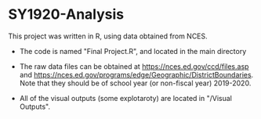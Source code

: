 # SY1920-Analysis

This project was written in R, using data obtained from NCES.

- The code is named "Final Project.R", and located in the main directory

- The raw data files can be obtained at https://nces.ed.gov/ccd/files.asp and https://nces.ed.gov/programs/edge/Geographic/DistrictBoundaries. Note that they should be of school year (or non-fiscal year) 2019-2020.

- All of the visual outputs (some explotaroty) are located in "/Visual Outputs".
